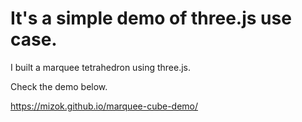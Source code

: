 # It's a simple demo of three.js use case.
I built a marquee tetrahedron using three.js.

Check the demo below.

https://mizok.github.io/marquee-cube-demo/
